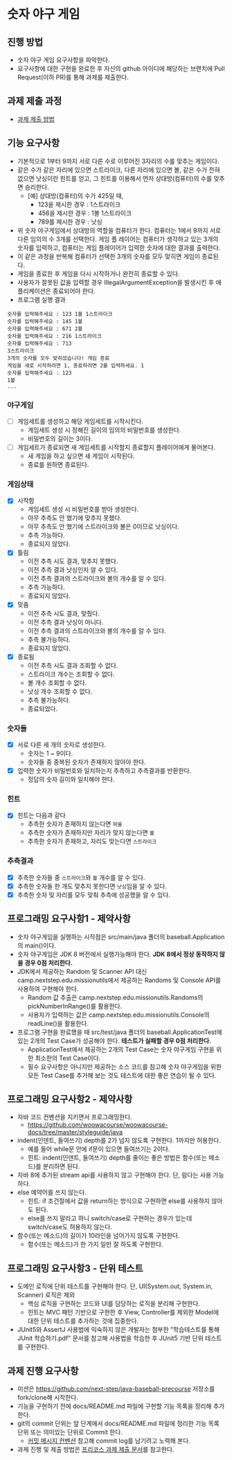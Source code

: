 # 숫자 야구 게임

## 진행 방법

* 숫자 야구 게임 요구사항을 파악한다.
* 요구사항에 대한 구현을 완료한 후 자신의 github 아이디에 해당하는 브랜치에 Pull Request(이하 PR)를 통해 과제를 제출한다.

## 과제 제출 과정

* [과제 제출 방법](https://github.com/next-step/nextstep-docs/tree/master/precourse)

## 기능 요구사항

* 기본적으로 1부터 9까지 서로 다른 수로 이루어진 3자리의 수를 맞추는 게임이다.
* 같은 수가 같은 자리에 있으면 스트라이크, 다른 자리에 있으면 볼, 같은 수가 전혀 없으면 낫싱이란 힌트를 얻고, 그 힌트를 이용해서 먼저 상대방(컴퓨터)의 수를 맞추면 승리한다.
    * [예] 상대방(컴퓨터)의 수가 425일 때,
        * 123을 제시한 경우 : 1스트라이크
        * 456을 제시한 경우 : 1볼 1스트라이크
        * 789를 제시한 경우 : 낫싱
* 위 숫자 야구게임에서 상대방의 역할을 컴퓨터가 한다. 컴퓨터는 1에서 9까지 서로 다른 임의의 수 3개를 선택한다. 게임 플 레이어는 컴퓨터가 생각하고 있는 3개의 숫자를 입력하고, 컴퓨터는 게임 플레이어가
  입력한 숫자에 대한 결과를 출력한다.
* 이 같은 과정을 반복해 컴퓨터가 선택한 3개의 숫자를 모두 맞히면 게임이 종료된다.
* 게임을 종료한 후 게임을 다시 시작하거나 완전히 종료할 수 있다.
* 사용자가 잘못된 값을 입력할 경우 IllegalArgumentException을 발생시킨 후 애플리케이션은 종료되어야 한다.
* 프로그램 실행 결과

```text
숫자를 입력해주세요 : 123 1볼 1스트라이크
숫자를 입력해주세요 : 145 1볼
숫자를 입력해주세요 : 671 2볼
숫자를 입력해주세요 : 216 1스트라이크
숫자를 입력해주세요 : 713
3스트라이크
3개의 숫자를 모두 맞히셨습니다! 게임 종료
게임을 새로 시작하려면 1, 종료하려면 2를 입력하세요. 1
숫자를 입력해주세요 : 123
1볼
...
```

### 야구게임

- [ ] 게임세트를 생성하고 해당 게임세트를 시작시킨다.
    - 게임세트 생성 시 정해진 길이의 임의의 비밀번호를 생성한다.
    - 비밀번호의 길이는 3이다.
- [ ] 게임세트가 종료되면 새 게임세트를 시작할지 종료할지 플레이어에게 물어본다.
    - 새 게임을 하고 싶으면 새 게임이 시작된다.
    - 종료를 원하면 종료된다.

### 게임상태

- [x] 시작함
    - 게임세트 생성 시 비밀번호를 받아 생성한다.
    - 아무 추측도 안 했기에 맞추지 못했다.
    - 아무 추측도 안 했기에 스트라이크와 볼은 0이므로 낫싱이다.
    - 추측 가능하다.
    - 종료되지 않았다.
- [x] 틀림
    - 이전 추측 시도 결과, 맞추지 못했다.
    - 이전 추측 결과 낫싱인지 알 수 있다.
    - 이전 추측 결과의 스트라이크와 볼의 개수를 알 수 있다.
    - 추측 가능하다.
    - 종료되지 않았다.
- [x] 맞춤
    - 이전 추측 시도 결과, 맞췄다.
    - 이전 추측 결과 낫싱이 아니다.
    - 이전 추측 결과의 스트라이크와 볼의 개수를 알 수 있다.
    - 추측 불가능하다.
    - 종료되지 않았다.
- [x] 종료됨
    - 이전 추측 시도 결과 조회할 수 없다.
    - 스트라이크 개수는 조회할 수 없다.
    - 볼 개수 조회할 수 없다.
    - 낫싱 개수 조회할 수 없다.
    - 추측 불가능하다.
    - 종료되었다.

### 숫자들

- [x] 서로 다른 세 개의 숫자로 생성한다.
    - 숫자는 1 ~ 9이다.
    - 숫자들 중 중복된 숫자가 존재하지 않아야 한다.
- [x] 입력한 숫자가 비밀번호와 일치하는지 추측하고 추측결과를 반환한다.
    - 정답의 숫자 길이와 일치해야 한다.

### 힌트

- [x] 힌트는 다음과 같다
    - 추측한 숫자가 존재하지 않는다면 `파울`
    - 추측한 숫자가 존재하지만 자리가 맞지 않는다면 `볼`
    - 추측한 숫자가 존재하고, 자리도 맞는다면 `스트라이크`

### 추측결과

- [x] 추측한 숫자들 중 `스트라이크`와 `볼` 개수를 알 수 있다.
- [x] 추측한 숫자들 한 개도 맞추지 못한다면 `낫싱`임을 알 수 있다.
- [x] 추측한 숫자 및 자리를 모두 맞춰 추측에 성공했을 알 수 있다.

## 프로그래밍 요구사항1 - 제약사항

* 숫자 야구게임을 실행하는 시작점은 src/main/java 폴더의 baseball.Application의 main()이다.
* 숫자 야구게임은 JDK 8 버전에서 실행가능해야 한다. **JDK 8에서 정상 동작하지 않을 경우 0점 처리한다.**
* JDK에서 제공하는 Random 및 Scanner API 대신 camp.nextstep.edu.missionutils에서 제공하는 Randoms 및 Console API를 사용하여 구현해야 한다.
    * Random 값 추출은 camp.nextstep.edu.missionutils.Randoms의 pickNumberInRange()를 활용한다.
    * 사용자가 입력하는 값은 camp.nextstep.edu.missionutils.Console의 readLine()을 활용한다.
* 프로그램 구현을 완료했을 때 src/test/java 폴더의 baseball.ApplicationTest에 있는 2개의 Test Case가 성공해야 한다. **테스트가 실패할 경우 0점 처리한다.**
    * ApplicationTest에서 제공하는 2개의 Test Case는 숫자 야구게임 구현을 위한 최소한의 Test Case이다.
    * 필수 요구사항은 아니지만 제공하는 소스 코드를 참고해 숫자 야구게임을 위한 모든 Test Case를 추가해 보는 것도 테스트에 대한 좋은 연습이 될 수 있다.

## 프로그래밍 요구사항2 - 제약사항

* 자바 코드 컨벤션을 지키면서 프로그래밍한다.
    * https://github.com/woowacourse/woowacourse-docs/tree/master/styleguide/java
* indent(인덴트, 들여쓰기) depth를 2가 넘지 않도록 구현한다. 1까지만 허용한다.
    * 예를 들어 while문 안에 if문이 있으면 들여쓰기는 2이다.
    * 힌트: indent(인덴트, 들여쓰기) depth를 줄이는 좋은 방법은 함수(또는 메소드)를 분리하면 된다.
* 자바 8에 추가된 stream api를 사용하지 않고 구현해야 한다. 단, 람다는 사용 가능하다.
* else 예약어를 쓰지 않는다.
    * 힌트: if 조건절에서 값을 return하는 방식으로 구현하면 else를 사용하지 않아도 된다.
    * else를 쓰지 말라고 하니 switch/case로 구현하는 경우가 있는데 switch/case도 허용하지 않는다.
* 함수(또는 메소드)의 길이가 10라인을 넘어가지 않도록 구현한다.
    * 함수(또는 메소드)가 한 가지 일만 잘 하도록 구현한다.

## 프로그래밍 요구사항3 - 단위 테스트

* 도메인 로직에 단위 테스트를 구현해야 한다. 단, UI(System.out, System.in, Scanner) 로직은 제외
    * 핵심 로직을 구현하는 코드와 UI를 담당하는 로직을 분리해 구현한다.
    * 힌트는 MVC 패턴 기반으로 구현한 후 View, Controller를 제외한 Model에 대한 단위 테스트를 추가하는 것에 집중한다.
* JUnit5와 AssertJ 사용법에 익숙하지 않은 개발자는 첨부한 "학습테스트를 통해 JUnit 학습하기.pdf" 문서를 참고해 사용법을 학습한 후 JUnit5 기반 단위 테스트를 구현한다.

## 과제 진행 요구사항

* 미션은 https://github.com/next-step/java-baseball-precourse 저장소를 fork/clone해 시작한다.
* 기능을 구현하기 전에 docs/README.md 파일에 구현할 기능 목록을 정리해 추가한다.
* git의 commit 단위는 앞 단계에서 docs/README.md 파일에 정리한 기능 목록 단위 또는 의미있는 단위로 Commit
  한다.
    * [커밋 메시지 컨벤션](https://gist.github.com/stephenparish/9941e89d80e2bc58a153) 참고해 commit log를 남기려고 노력해 본다.
* 과제 진행 및 제출 방법은 [프리코스 과제 제출 문서](https://github.com/next-step/nextstep-docs/blob/master/precourse)를 참고한다.
